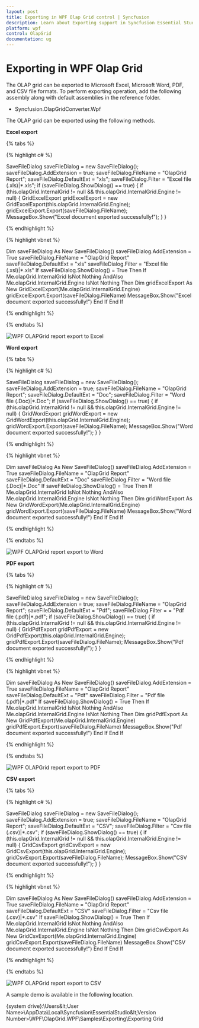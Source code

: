 ```yaml
---
layout: post
title: Exporting in WPF Olap Grid control | Syncfusion
description: Learn about Exporting support in Syncfusion Essential Studio WPF Olap Grid control, its elements and more details.
platform: wpf
control: OlapGrid
documentation: ug
---
```


# Exporting in WPF Olap Grid

The OLAP grid can be exported to Microsoft Excel, Microsoft Word, PDF, and CSV file formats. To perform exporting operation, add the following assembly along with default assemblies in the reference folder.

* Syncfusion.OlapGridConverter.Wpf 
 
The OLAP grid can be exported using the following methods.

**Excel export**
 
{% tabs %}
  
{% highlight c# %}

SaveFileDialog saveFileDialog = new SaveFileDialog();
saveFileDialog.AddExtension = true;
saveFileDialog.FileName = "OlapGrid Report";
saveFileDialog.DefaultExt = "xls";
saveFileDialog.Filter = "Excel file (.xls)|*.xls";
if (saveFileDialog.ShowDialog() == true)
{
    if (this.olapGrid.InternalGrid != null && this.olapGrid.InternalGrid.Engine != null)
    {
        GridExcelExport  gridExcelExport = new GridExcelExport(this.olapGrid.InternalGrid.Engine);
        gridExcelExport.Export(saveFileDialog.FileName);
        MessageBox.Show("Excel document exported successfully!");
    }
}

{% endhighlight %}

{% highlight vbnet %}

Dim saveFileDialog As New SaveFileDialog()
saveFileDialog.AddExtension = True
saveFileDialog.FileName = "OlapGrid Report"
saveFileDialog.DefaultExt = "xls"
saveFileDialog.Filter = "Excel file (.xsl)|*.xls"
If saveFileDialog.ShowDialog() = True Then
    If Me.olapGrid.InternalGrid IsNot Nothing AndAlso Me.olapGrid.InternalGrid.Engine IsNot Nothing Then
        Dim gridExcelExport As New GridExcelExport(Me.olapGrid.InternalGrid.Engine)
        gridExcelExport.Export(saveFileDialog.FileName)
        MessageBox.Show("Excel document exported successfully!")
    End If
End If
    
{% endhighlight %}

{% endtabs %}

![WPF OLAPGrid report export to Excel](Exporting_images/Export_img1.png)

**Word export**

{% tabs %}
  
{% highlight c# %}

SaveFileDialog saveFileDialog = new SaveFileDialog();
saveFileDialog.AddExtension = true;
saveFileDialog.FileName = "OlapGrid Report";
saveFileDialog.DefaultExt = "Doc";
saveFileDialog.Filter =  "Word file (.Doc)|*.Doc";
if (saveFileDialog.ShowDialog() == true)
{
    if (this.olapGrid.InternalGrid != null && this.olapGrid.InternalGrid.Engine != null)
    {
        GridWordExport  gridWordExport = new GridWordExport(this.olapGrid.InternalGrid.Engine);
        gridWordExport.Export(saveFileDialog.FileName);
        MessageBox.Show("Word document exported successfully!");
    }
}

{% endhighlight %}

{% highlight vbnet %}

Dim saveFileDialog As New SaveFileDialog()
saveFileDialog.AddExtension = True
saveFileDialog.FileName = "OlapGrid Report"
saveFileDialog.DefaultExt = "Doc"
saveFileDialog.Filter = "Word file (.Doc)|*.Doc"
If saveFileDialog.ShowDialog() = True Then
    If Me.olapGrid.InternalGrid IsNot Nothing AndAlso Me.olapGrid.InternalGrid.Engine IsNot Nothing Then
        Dim gridWordExport As New GridWordExport(Me.olapGrid.InternalGrid.Engine)
        gridWordExport.Export(saveFileDialog.FileName)
        MessageBox.Show("Word document exported successfully!")
    End If
End If

{% endhighlight %}

{% endtabs %}

![WPF OLAPGrid report export to Word](Exporting_images/Export_img2.png)

**PDF export**

{% tabs %}
 
{% highlight c# %}

SaveFileDialog saveFileDialog = new SaveFileDialog();
saveFileDialog.AddExtension = true;
saveFileDialog.FileName = "OlapGrid Report";
saveFileDialog.DefaultExt = "Pdf";
saveFileDialog.Filter =  = "Pdf file (.pdf)|*.pdf";
if (saveFileDialog.ShowDialog() == true)
{
    if (this.olapGrid.InternalGrid != null && this.olapGrid.InternalGrid.Engine != null)
    {
        GridPdfExport  gridPdfExport = new GridPdfExport(this.olapGrid.InternalGrid.Engine);
        gridPdfExport.Export(saveFileDialog.FileName);
        MessageBox.Show("Pdf document exported successfully!");
    }
}


{% endhighlight %}

{% highlight vbnet %}

Dim saveFileDialog As New SaveFileDialog()
saveFileDialog.AddExtension = True
saveFileDialog.FileName = "OlapGrid Report"
saveFileDialog.DefaultExt = "Pdf"
saveFileDialog.Filter = "Pdf file (.pdf)|*.pdf"
If saveFileDialog.ShowDialog() = True Then
    If Me.olapGrid.InternalGrid IsNot Nothing AndAlso Me.olapGrid.InternalGrid.Engine IsNot Nothing Then
        Dim gridPdfExport As New GridPdfExport(Me.olapGrid.InternalGrid.Engine)
        gridPdfExport.Export(saveFileDialog.FileName)
        MessageBox.Show("Pdf document exported successfully!")
    End If
End If

{% endhighlight %}

{% endtabs %}

![WPF OLAPGrid report export to PDF](Exporting_images/Export_img3.png)

**CSV export**

{% tabs %}
  
{% highlight c# %}

SaveFileDialog saveFileDialog = new SaveFileDialog();
saveFileDialog.AddExtension = true;
saveFileDialog.FileName = "OlapGrid Report";
saveFileDialog.DefaultExt = "CSV";
saveFileDialog.Filter = "Csv file (.csv)|*.csv";
if (saveFileDialog.ShowDialog() == true)
{
    if (this.olapGrid.InternalGrid != null && this.olapGrid.InternalGrid.Engine != null)
    {
        GridCsvExport gridCsvExport = new GridCsvExport(this.olapGrid.InternalGrid.Engine);
        gridCsvExport.Export(saveFileDialog.FileName);
        MessageBox.Show("CSV document exported successfully!");
    }
}

{% endhighlight %}

{% highlight vbnet %}

Dim saveFileDialog As New SaveFileDialog()
saveFileDialog.AddExtension = True
saveFileDialog.FileName = "OlapGrid Report"
saveFileDialog.DefaultExt = "CSV"
saveFileDialog.Filter = "Csv file (.csv)|*.csv"
If saveFileDialog.ShowDialog() = True Then
    If Me.olapGrid.InternalGrid IsNot Nothing AndAlso Me.olapGrid.InternalGrid.Engine IsNot Nothing Then
        Dim gridCsvExport As New GridCsvExport(Me.olapGrid.InternalGrid.Engine)
        gridCsvExport.Export(saveFileDialog.FileName)
        MessageBox.Show("CSV document exported successfully!")
    End If
End If

{% endhighlight %}

{% endtabs %}

![WPF OLAPGrid report export to CSV](Exporting_images/Export_img4.png)

A sample demo is available in the following location.

{system drive}:\Users\&lt;User Name&gt;\AppData\Local\Syncfusion\EssentialStudio\&lt;Version Number&gt;\WPF\OlapGrid.WPF\Samples\Exporting\Exporting Grid

